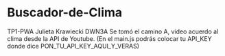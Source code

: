 # Buscador-de-Clima
TP1-PWA
Julieta Krawiecki DWN3A
Se tomó el camino A, video acuerdo al clima desde la API de Youtube. 
(En el main.js podrás colocar tu API_KEY donde dice PON_TU_API_KEY_AQUI_Y_VERAS)
